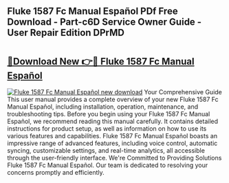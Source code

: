 ## Fluke 1587 Fc Manual Español PDf Free Download - Part-c6D Service Owner Guide - User Repair Edition DPrMD

# <h2><a href="http://bc26868.oget.top/?id=Fluke+1587+Fc+Manual+Espa%c3%b1ol">🔗Download New 👉🔴 Fluke 1587 Fc Manual Español</a></h2>

[![Fluke 1587 Fc Manual Español new download](https://i.imgur.com/5g1atiW.png)](http://bc26868.oget.top/?id=Fluke+1587+Fc+Manual+Espa%c3%b1ol)
Your Comprehensive Guide This user manual provides a complete overview of your new Fluke 1587 Fc Manual Español, including installation, operation, maintenance, and troubleshooting tips. Before you begin using your Fluke 1587 Fc Manual Español, we recommend reading this manual carefully. It contains detailed instructions for product setup, as well as information on how to use its various features and capabilities. Fluke 1587 Fc Manual Español boasts an impressive range of advanced features, including voice control, automatic syncing, customizable settings, and real-time analytics, all accessible through the user-friendly interface. We're Committed to Providing Solutions Fluke 1587 Fc Manual Español. Our team is dedicated to resolving your concerns promptly and efficiently.
